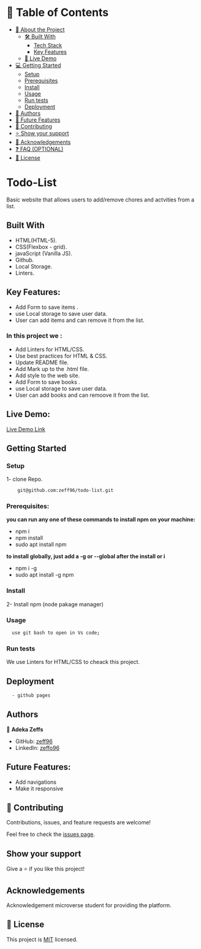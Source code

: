 # 📗 Table of Contents

- [📖 About the Project](#about-project)
  - [🛠 Built With](#built-with)
    - [Tech Stack](#tech-stack)
    - [Key Features](#key-features)
  - [🚀 Live Demo](#live-demo)
- [💻 Getting Started](#getting-started)
  - [Setup](#setup)
  - [Prerequisites](#prerequisites)
  - [Install](#install)
  - [Usage](#usage)
  - [Run tests](#run-tests)
  - [Deployment](#triangular_flag_on_post-deployment)
- [👥 Authors](#authors)
- [🔭 Future Features](#future-features)
- [🤝 Contributing](#contributing)
- [⭐️ Show your support](#support)
- [🙏 Acknowledgements](#acknowledgements)
- [❓ FAQ (OPTIONAL)](#faq)
- [📝 License](#license)

# Todo-List
Basic website that allows users to add/remove chores and actvities from a list. 

 ## Built With

- HTML(HTML-5).
- CSS(Flexbox - grid).
- javaScript (Vanilla JS).
- Github.
- Local Storage.
- Linters.

## Key Features:
- Add Form to save items .
- use Local storage to save user data.
- User can add items and can remove it from the list.

### In this project we :
- Add Linters for HTML/CSS.
- Use best practices for HTML & CSS.
- Update README file.
- Add Mark up to the .html file.
- Add style to the web site.
- Add Form to save books .
- use Local storage to save user data.
- User can add books and can remoove it from the list.

## Live Demo:

[Live Demo Link](https://zeff96.github.io/todo-list/)


## Getting Started

### Setup
1- clone Repo.
```sh
    git@github.com:zeff96/todo-list.git
```

### Prerequisites:
**you can run any one of these commands to install npm on your machine:**
- npm i
- npm install
- sudo apt install npm

 **to install globally, just add a -g or --global after the install or i**
- npm i -g
- sudo apt install -g npm

### Install 
2- Install npm (node pakage manager)

### Usage
  ```sh
    use git bash to open in Vs code;
  ```  

### Run tests

We use Linters for HTML/CSS to cheack this project.

## Deployment 

  ```sh
    - github pages
  ```

## Authors

👤 **Adeka Zeffs**

- GitHub: [zeff96](https://github.com/zeff96)
- LinkedIn: [zeffo96](https://www.linkedin.com/in/zeff-adeka-28060820a/)

## Future Features:
- Add navigations 
- Make it responsive 

## 🤝 Contributing

Contributions, issues, and feature requests are welcome!

Feel free to check the [issues page](https://github.com/zeff96/todo-list/issues).

## Show your support

Give a ⭐️ if you like this project!

## Acknowledgements
Acknowledgement microverse student for providing the platform.

## 📝 License

This project is [MIT](./MIT.md) licensed.
